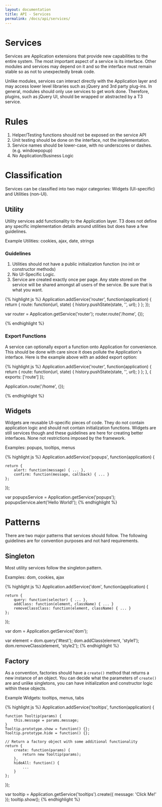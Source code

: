 ```yaml
---
layout: documentation
title: API - Services
permalink: /docs/api/services/
---
```


<div class="anchor" id="Services"></div>

# Services
Services are Application extensions that provide new capabilities to the entire system.
The most important aspect of a service is its interface. Other modules and services
may depend on it and so the interface must remain stable so as not to unexpectedly break code.

Unlike modules, services can interact directly with the Application layer and may access
lower level libraries such as jQuery and 3rd party plug-ins. In general, modules
should only use services to get work done. Therefore, plugins, such as jQuery UI, should be wrapped
or abstracted by a T3 service.

<div class="anchor" id="Rules"></div>

# Rules
1. Helper/Testing functions should not be exposed on the service API
1. Unit testing should be done on the interface, not the implementation.
1. Service names should be lower-case, with no underscores or dashes. (e.g. windowpopup)
1. No Application/Business Logic

<div class="anchor" id="Classification"></div>

# Classification
Services can be classified into two major categories: Widgets (UI-specific) and Utilities (non-UI).

<div class="anchor" id="Utility"></div>

## Utility
Utility services add functionality to the Application layer. T3 does not define
any specific implementation details around utilities but does have a few guidelines.

Example Utilities: cookies, ajax, date, strings

### Guidelines
1. Utilities should not have a public initialization function (no init or constructor methods)
1. No UI-Specific Logic.
1. Service are created exactly once per page. Any state stored on the service will be shared amongst
all users of the service. Be sure that is what you want.


{% highlight js %}
Application.addService('router', function(application) {
    return {
        route: function(url, state) {
            history.pushState(state, '', url);
        }
    };
});

var router = Application.getService('router');
router.route('/home', {});

{% endhighlight %}

### Export Functions
A service can optionally export a function onto Application for convenience. This should be
done with care since it does pollute the Application's interface. Here is the example above
with an added export option:

{% highlight js %}
Application.addService('router', function(application) {
    return {
        route: function(url, state) {
            history.pushState(state, '', url);
        }
    };
}, {
    exports: ['route']
});

Application.route('/home', {});

{% endhighlight %}

<div class="anchor" id="Widget"></div>

## Widgets
Widgets are reusable UI-specific pieces of code. They do not contain application logic
and should not contain initialization functions. Widgets are still services though and
these guidelines are here for creating better interfaces. None not restrictions imposed by the framework.

Examples: popups, tooltips, menus

{% highlight js %}
Application.addService('popups', function(application) {

    return {
        alert: function(message) { ... },
        confirm: function(message, callback) { ... }
    };

});

var popupsService = Application.getService('popups');
popupsService.alert('Hello World!');
{% endhighlight %}

<div class="anchor" id="Patterns"></div>

# Patterns
There are two major patterns that services should follow. The following guidelines are for convention
purposes and not hard requirements.

<div class="anchor" id="Singleton"></div>

## Singleton
Most utility services follow the singleton pattern.

Examples: dom, cookies, ajax

{% highlight js %}
Application.addService('dom', function(application) {

    return {
        query: function(selector) { ... },
        addClass: function(element, className) { ... }
        removeClassClass: function(element, className) { ... }
    };

});

var dom = Application.getService('dom');

var element = dom.query('#test');
dom.addClass(element, 'style1');
dom.removeClass(element, 'style2');
{% endhighlight %}

<div class="anchor" id="Factory"></div>

## Factory
As a convention, factories should have a `create()` method that returns a new instance of an object.
You can decide what the parameters of `create()` are and unlike singletons, you can have initialization
and constructor logic within these objects.

Example Widgets: tooltips, menus, tabs

{% highlight js %}
Application.addService('tooltips', function(application) {

    function Tooltip(params) {
        this.message = params.message;
    }
    Tooltip.prototype.show = function() {};
    Tooltip.prototype.hide = function() {};

    // Return a factory object with some additional functionality
    return {
        create: function(params) {
            return new Tooltip(params);
        },
        hideAll: function() {
            ...
        }
    };

});

var tooltip = Application.getService('tooltips').create({
    message: 'Click Me!'
});
tooltip.show();
{% endhighlight %}

